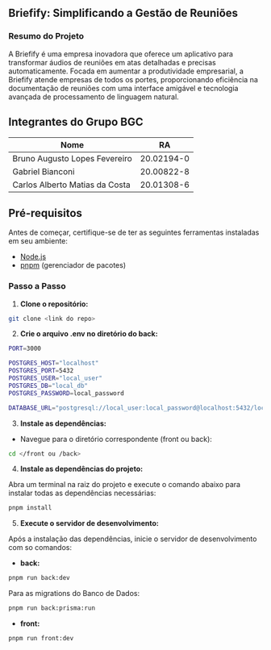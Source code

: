 ## Briefify: Simplificando a Gestão de Reuniões

### Resumo do Projeto

A Briefify é uma empresa inovadora que oferece um aplicativo para transformar áudios de reuniões em atas detalhadas e precisas automaticamente. Focada em aumentar a produtividade empresarial, a Briefify atende empresas de todos os portes, proporcionando eficiência na documentação de reuniões com uma interface amigável e tecnologia avançada de processamento de linguagem natural.

## Integrantes do Grupo BGC

| Nome                           | RA         |
| ------------------------------ | ---------- |
| Bruno Augusto Lopes Fevereiro  | 20.02194-0 |
| Gabriel Bianconi               | 20.00822-8 |
| Carlos Alberto Matias da Costa | 20.01308-6 |

## Pré-requisitos

Antes de começar, certifique-se de ter as seguintes ferramentas instaladas em seu ambiente:

- [Node.js](https://nodejs.org/)
- [pnpm](https://pnpm.io/) (gerenciador de pacotes)

### Passo a Passo

1. **Clone o repositório:**

```bash
git clone <link do repo>
```

2. **Crie o arquivo .env no diretório do back:**

```bash
PORT=3000

POSTGRES_HOST="localhost"
POSTGRES_PORT=5432
POSTGRES_USER="local_user"
POSTGRES_DB="local_db"
POSTGRES_PASSWORD=local_password

DATABASE_URL="postgresql://local_user:local_password@localhost:5432/local_db?schema=public"

```

3. **Instale as dependências:**

- Navegue para o diretório correspondente (front ou back):

```bash
cd </front ou /back>
```

4. **Instale as dependências do projeto:**

Abra um terminal na raiz do projeto e execute o comando abaixo para instalar todas as dependências necessárias:

```sh
pnpm install
```

5. **Execute o servidor de desenvolvimento:**

Após a instalação das dependências, inicie o servidor de desenvolvimento com so comandos:

- **back:**

```bash
pnpm run back:dev
```

Para as migrations do Banco de Dados:

```bash
pnpm run back:prisma:run
```

- **front:**

```bash
pnpm run front:dev
```
